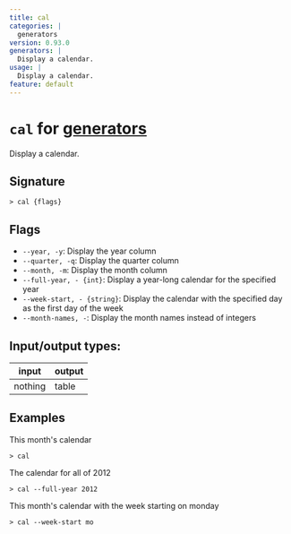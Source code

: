```yaml
---
title: cal
categories: |
  generators
version: 0.93.0
generators: |
  Display a calendar.
usage: |
  Display a calendar.
feature: default
---
```

<!-- This file is automatically generated. Please edit the command in https://github.com/nushell/nushell instead. -->

# `cal` for [generators](/commands/categories/generators.md)

<div class='command-title'>Display a calendar.</div>

## Signature

```> cal {flags} ```

## Flags

 -  `--year, -y`: Display the year column
 -  `--quarter, -q`: Display the quarter column
 -  `--month, -m`: Display the month column
 -  `--full-year, - {int}`: Display a year-long calendar for the specified year
 -  `--week-start, - {string}`: Display the calendar with the specified day as the first day of the week
 -  `--month-names, -`: Display the month names instead of integers


## Input/output types:

| input   | output |
| ------- | ------ |
| nothing | table  |

## Examples

This month's calendar
```nu
> cal

```

The calendar for all of 2012
```nu
> cal --full-year 2012

```

This month's calendar with the week starting on monday
```nu
> cal --week-start mo

```
